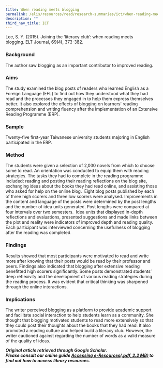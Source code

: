 ```yaml
---
title: When reading meets blogging
permalink: /elis/resources/read/research-summaries/ict/when-reading-meets-blogging/
description: ""
third_nav_title: ICT
---
```


Lee, S. Y. (2015). Joining the ‘literacy club’: when reading meets blogging. ELT Journal, 69(4), 373-382.

### Background

The author saw blogging as an important contributor to improved reading.

### Aims

The study examined the blog posts of readers who learned English as a Foreign Language (EFL) to find out how they understood what they had read and the processes they engaged in to help them express themselves better. It also explored the effects of blogging on learners’ reading comprehension and writing fluency after the implementation of an Extensive Reading Programme (ERP).

### Sample

Twenty-five first-year Taiwanese university students majoring in English participated in the ERP.

### Method

The students were given a selection of 2,000 novels from which to choose some to read. An orientation was conducted to equip them with reading strategies. The tasks they had to complete in the reading programme included: reading and posting their reading reflections on the blog site, exchanging ideas about the books they had read online, and assisting those who asked for help on the online blog.  Eight blog posts published by each of three high scorers and three low scorers were analysed. Improvements in the content and language of the posts were determined by the post lengths and the number of idea units generated. Post lengths were compared at four intervals over two semesters.  Idea units that displayed in-depth reflections and evaluations, presented suggestions and made links between the plot and reality were indicators of improved depth and reading quality. Each participant was interviewed concerning the usefulness of blogging after the reading was completed.

### Findings

Results showed that most participants were motivated to read and write more after knowing that their posts would be read by their professor and peers. Findings also indicated that blogging after extensive reading benefitted high scorers significantly. Some posts demonstrated students’ deep reflexivity and the development of various reading strategies during the reading process. It was evident that critical thinking was sharpened through the online interactions.

### Implications

The writer perceived blogging as a platform to provide academic support and facilitate social interaction to help students learn as a community. She thought that blogging motivated students to read more extensively so that they could post their thoughts about the books that they had read. It also promoted a reading culture and helped build a literacy club. However, the writer cautioned against regarding the number of words as a valid measure of the quality of ideas.


_**Original article retrieved through Google Scholar.**_  
**_Please consult our online guide [Accessing e-Resources(.pdf, 2.2 MB)](https://academyofsingaporeteachers-moe-edu-sg-admin.cwp.sg/elis/resources/read/research-summaries/ict/18e45074-6b1b-4ac7-811f-1a8da16c4f81 "Accessing e-Resources") to find out how to access library resources._**